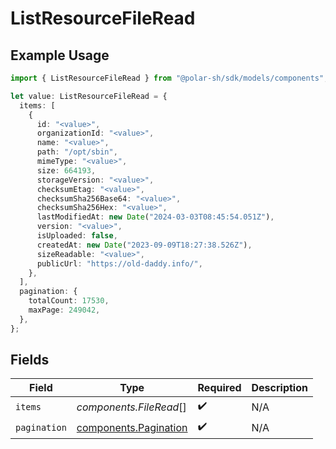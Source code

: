 # ListResourceFileRead

## Example Usage

```typescript
import { ListResourceFileRead } from "@polar-sh/sdk/models/components";

let value: ListResourceFileRead = {
  items: [
    {
      id: "<value>",
      organizationId: "<value>",
      name: "<value>",
      path: "/opt/sbin",
      mimeType: "<value>",
      size: 664193,
      storageVersion: "<value>",
      checksumEtag: "<value>",
      checksumSha256Base64: "<value>",
      checksumSha256Hex: "<value>",
      lastModifiedAt: new Date("2024-03-03T08:45:54.051Z"),
      version: "<value>",
      isUploaded: false,
      createdAt: new Date("2023-09-09T18:27:38.526Z"),
      sizeReadable: "<value>",
      publicUrl: "https://old-daddy.info/",
    },
  ],
  pagination: {
    totalCount: 17530,
    maxPage: 249042,
  },
};
```

## Fields

| Field                                                          | Type                                                           | Required                                                       | Description                                                    |
| -------------------------------------------------------------- | -------------------------------------------------------------- | -------------------------------------------------------------- | -------------------------------------------------------------- |
| `items`                                                        | *components.FileRead*[]                                        | :heavy_check_mark:                                             | N/A                                                            |
| `pagination`                                                   | [components.Pagination](../../models/components/pagination.md) | :heavy_check_mark:                                             | N/A                                                            |